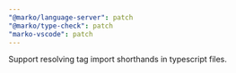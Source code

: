 ```yaml
---
"@marko/language-server": patch
"@marko/type-check": patch
"marko-vscode": patch
---
```


Support resolving tag import shorthands in typescript files.
